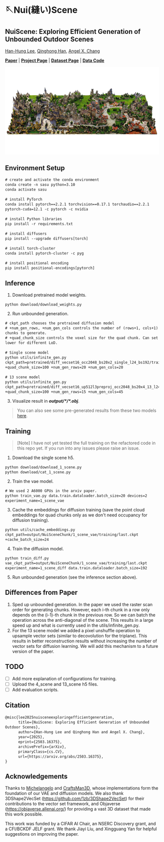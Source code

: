 # 🪡Nui(縫い)Scene

## NuiScene: Exploring Efficient Generation of Unbounded Outdoor Scenes

[Han-Hung Lee](https://hanhung.github.io/), [Qinghong Han](https://sulley.cc/), [Angel X. Chang](https://angelxuanchang.github.io/)

**[Paper](https://arxiv.org/abs/2503.16375)** | **[Project Page](https://3dlg-hcvc.github.io/NuiScene/)** | **[Dataset Page](https://3dlg-hcvc.github.io/NuiScene43-Dataset/)** | **[Data Code](https://github.com/3dlg-hcvc/NuiScene43-Dataset)**

<img src="docs/static/images/teaser.png" alt="teaser" />

## Environment Setup

```
# create and activate the conda environment
conda create -n sasu python=3.10
conda activate sasu

# install PyTorch
conda install pytorch==2.2.1 torchvision==0.17.1 torchaudio==2.2.1 pytorch-cuda=12.1 -c pytorch -c nvidia

# install Python libraries
pip install -r requirements.txt

# install diffusers
pip install --upgrade diffusers[torch]

# install torch-cluster
conda install pytorch-cluster -c pyg

# install positional encoding
pip install positional-encodings[pytorch]
```

## Inference

1. Download pretrained model weights.
```
python download/download_weights.py
```
2. Run unbounded generation.
```
# ckpt_path chooses the pretrained diffusion model
# +num_gen_rows, +num_gen_cols controls the number of (rows+1, cols+1) chunks to generate.
# +quad_chunk_size controls the voxel size for the quad chunk. Can set lower for different LoD.

# Single scene model
python utils/infinite_gen.py ckpt_path=pretrained/diff_vecset16_occ2048_bs20x2_single_l24_bs192/training/last.ckpt +quad_chunk_size=100 +num_gen_rows=20 +num_gen_cols=20

# 13 scene model
python utils/infinite_gen.py ckpt_path=pretrained/diff_vecset16_up512l3preproj_occ2048_bs20x4_13_l24_bs192/training/last.ckpt +quad_chunk_size=100 +num_gen_rows=15 +num_gen_cols=45
```
3. Visualize result in ***output/\*/\*.obj***.

> You can also see some pre-generated results from these two models [here](https://huggingface.co/3dlg-hcvc/NuiScene/tree/main/examples).

## Training

> [Note] I have not yet tested the full training on the refactored code in this repo yet. If you run into any issues please raise an issue.

1. Download the single scene h5.
```
python download/download_1_scene.py
python download/cat_1_scene.py
```
2. Train the vae model.
```
# We used 2 A6000 GPUs in the arxiv paper.
python train_vae.py data.train.dataloader.batch_size=20 devices=2 experiment_name=1_scene_vae
```
3. Cache the embeddings for diffusion training (save the point cloud embeddings for quad chunks only as we don't need occupancy for diffusion training).
```
python utils/cache_embeddings.py ckpt_path=output/NuiSceneChunk/1_scene_vae/training/last.ckpt +cache_batch_size=24
```
4. Train the diffusion model.
```
python train_diff.py vae_ckpt_path=output/NuiSceneChunk/1_scene_vae/training/last.ckpt experiment_name=1_scene_diff data.train.dataloader.batch_size=192
```
5. Run unbounded generation (see the inference section above).

## Differences from Paper

1. Sped up unbounded generation. In the paper we used the raster scan order for generating chunks. However, each i-th chunk in a row only depends on the (i-1)-th chunk in the previous row. So we can batch the operation across the anti-diagonal of the scene. This results in a large speed up and what is currently used in the utils/infinite_gen.py.
2. For the 13 scene model we added a pixel unshuffle operation to upsample vector sets (similar to decovolution for the triplane). This results in better reconstruction results without increasing the number of vector sets for diffusion learning. We will add this mechanism to a future version of the paper.

## TODO

- [ ] Add more explanation of configurations for training.
- [ ] Upload the 4_scene and 13_scene h5 files.
- [ ] Add evaluation scripts.

## Citation

```
@misc{lee2025nuisceneexploringefficientgeneration,
      title={NuiScene: Exploring Efficient Generation of Unbounded Outdoor Scenes}, 
      author={Han-Hung Lee and Qinghong Han and Angel X. Chang},
      year={2025},
      eprint={2503.16375},
      archivePrefix={arXiv},
      primaryClass={cs.CV},
      url={https://arxiv.org/abs/2503.16375}, 
}
```

## Acknowledgements

Thanks to [Michelangelo](https://github.com/NeuralCarver/Michelangelo) and [CraftsMan3D](https://github.com/wyysf-98/CraftsMan3D), whose implementations form the foundation of our VAE and diffusion models. We also thank 3DShape2VecSet (https://github.com/1zb/3DShape2VecSet) for their contributions to the vector set framework, and Objaverse (https://objaverse.allenai.org/) for providing a vast 3D dataset that made this work possible.

This work was funded by a CIFAR AI Chair, an NSERC Discovery grant, and a CFI/BCKDF JELF grant. We thank Jiayi Liu, and Xingguang Yan for helpful suggestions on improving the paper.
